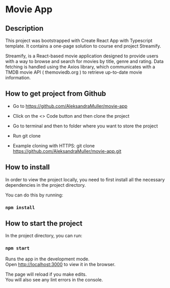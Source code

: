 # Movie App

## Description

This project was bootstrapped with Create React App with Typescript template. It contains a one-page solution to course end project Streamify.

Streamify, is a React-based movie application designed to provide users with a way to browse and search for movies by title, genre and rating. Data fetching is handled using the Axios library, which communicates with a TMDB movie API ( themoviedb.org ) to retrieve up-to-date movie information.

## How to get project from Github

- Go to https://github.com/AleksandraMuller/movie-app

- Click on the <> Code button and then clone the project

- Go to terminal and then to folder where you want to store the project

- Run git clone <paste the project you just cloned>

- Example cloning with HTTPS: git clone https://github.com/AleksandraMuller/movie-app.git

## How to install

In order to view the project locally, you need to first install all the necessary dependencies in the project directory.

You can do this by running:

### `npm install`

## How to start the project

In the project directory, you can run:

### `npm start`

Runs the app in the development mode.\
Open [http://localhost:3000](http://localhost:3000) to view it in the browser.

The page will reload if you make edits.\
You will also see any lint errors in the console.
